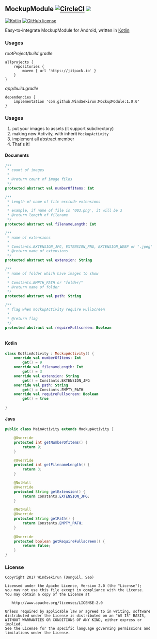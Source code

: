 ## MockupModule [![CircleCI](https://circleci.com/gh/WindSekirun/MockupModule.svg?style=svg)](https://circleci.com/gh/WindSekirun/MockupModule)  [![](https://jitpack.io/v/WindSekirun/MockupModule.svg)](https://jitpack.io/#WindSekirun/MockupModule)

[![Kotlin](https://img.shields.io/badge/kotlin-1.2.0-blue.svg)](http://kotlinlang.org)	[![GitHub license](https://img.shields.io/badge/license-Apache%20License%202.0-blue.svg?style=flat)](http://www.apache.org/licenses/LICENSE-2.0)

Easy-to-integrate MockupModule for Android, written in [Kotlin](http://kotlinlang.org) 

### Usages
*rootProject/build.gradle*
```	
allprojects {
    repositories {
	    maven { url 'https://jitpack.io' }
    }
}
```

*app/build.gradle*
```
dependencies {
    implementation 'com.github.WindSekirun:MockupModule:1.0.0'
}
```

### Usages
1. put your images to assets (it support subdirectory)
2. making new Activity, with inherit ```MockupActivity```
3. implement all abstract member
4. That's it!

#### Documents
```Kotlin
/**
 * count of images
 *
 * @return count of image files
 */
protected abstract val numberOfItems: Int

/**
 * length of name of file exclude extensions
 *
 * example, if name of file is '003.png', it will be 3
 * @return length of filename
 */
protected abstract val filenameLength: Int

/**
 * name of extensions
 *
 * Constants.EXTENSION_JPG, EXTENSION_PNG, EXTENSION_WEBP or ".jpeg"
 * @return name of extensions
 */
protected abstract val extension: String

/**
 * name of folder which have images to show
 *
 * Constants.EMPTH_PATH or "folder/"
 * @return name of folder
 */
protected abstract val path: String

/**
 * flag when mockupActivity require FullScreen
 *
 * @return flag
 */
protected abstract val requireFullscreen: Boolean
    
```

#### Kotlin
```Kotlin
class KotlinActivity : MockupActivity() {
    override val numberOfItems: Int
        get() = 9
    override val filenameLength: Int
        get() = 3
    override val extension: String
        get() = Constants.EXTENSION_JPG
    override val path: String
        get() = Constants.EMPTY_PATH
    override val requireFullscreen: Boolean
        get() = true
        
}
```

#### Java
```Java
public class MainActivity extends MockupActivity {

    @Override
    protected int getNumberOfItems() {
        return 9;
    }

    @Override
    protected int getFilenameLength() {
        return 3;
    }

    @NotNull
    @Override
    protected String getExtension() {
        return Constants.EXTENSION_JPG;
    }

    @NotNull
    @Override
    protected String getPath() {
        return Constants.EMPTY_PATH;
    }
    
    @Override
    protected boolean getRequireFullscreen() {
        return false;
    }
}
```


### License 
```
Copyright 2017 WindSekirun (DongGil, Seo)

Licensed under the Apache License, Version 2.0 (the "License");
you may not use this file except in compliance with the License.
You may obtain a copy of the License at

   http://www.apache.org/licenses/LICENSE-2.0

Unless required by applicable law or agreed to in writing, software
distributed under the License is distributed on an "AS IS" BASIS,
WITHOUT WARRANTIES OR CONDITIONS OF ANY KIND, either express or implied.
See the License for the specific language governing permissions and
limitations under the License.
```
